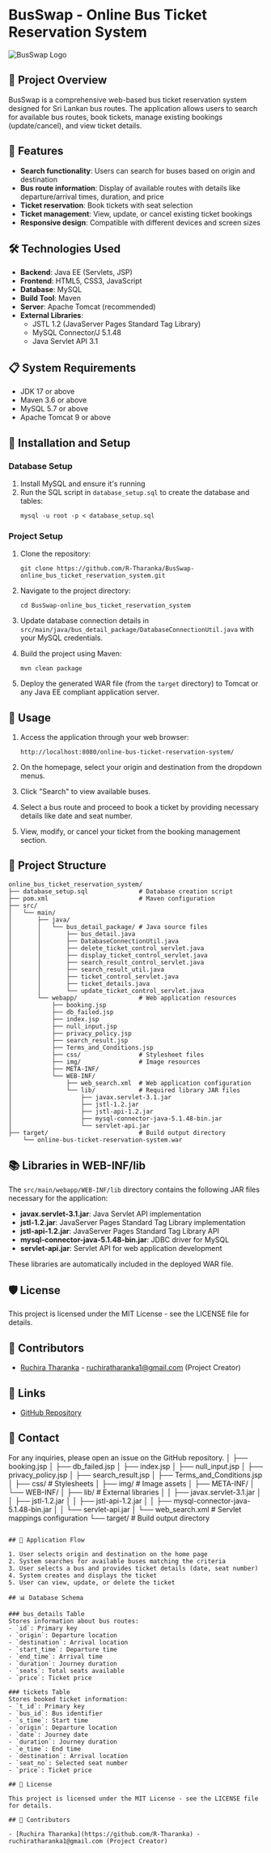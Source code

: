 # BusSwap - Online Bus Ticket Reservation System

![BusSwap Logo](src/main/webapp/img/logo.jpg)

## 📝 Project Overview

BusSwap is a comprehensive web-based bus ticket reservation system designed for Sri Lankan bus routes. The application allows users to search for available bus routes, book tickets, manage existing bookings (update/cancel), and view ticket details.

## 🚀 Features

- **Search functionality**: Users can search for buses based on origin and destination
- **Bus route information**: Display of available routes with details like departure/arrival times, duration, and price
- **Ticket reservation**: Book tickets with seat selection
- **Ticket management**: View, update, or cancel existing ticket bookings
- **Responsive design**: Compatible with different devices and screen sizes

## 🛠️ Technologies Used

- **Backend**: Java EE (Servlets, JSP)
- **Frontend**: HTML5, CSS3, JavaScript
- **Database**: MySQL
- **Build Tool**: Maven
- **Server**: Apache Tomcat (recommended)
- **External Libraries**:
  - JSTL 1.2 (JavaServer Pages Standard Tag Library)
  - MySQL Connector/J 5.1.48
  - Java Servlet API 3.1

## 📋 System Requirements

- JDK 17 or above
- Maven 3.6 or above
- MySQL 5.7 or above
- Apache Tomcat 9 or above

## 🔧 Installation and Setup

### Database Setup

1. Install MySQL and ensure it's running
2. Run the SQL script in `database_setup.sql` to create the database and tables:
   ```
   mysql -u root -p < database_setup.sql
   ```

### Project Setup

1. Clone the repository:
   ```
   git clone https://github.com/R-Tharanka/BusSwap-online_bus_ticket_reservation_system.git
   ```

2. Navigate to the project directory:
   ```
   cd BusSwap-online_bus_ticket_reservation_system
   ```

3. Update database connection details in `src/main/java/bus_detail_package/DatabaseConnectionUtil.java` with your MySQL credentials.

4. Build the project using Maven:
   ```
   mvn clean package
   ```

5. Deploy the generated WAR file (from the `target` directory) to Tomcat or any Java EE compliant application server.

## 🚌 Usage

1. Access the application through your web browser:
   ```
   http://localhost:8080/online-bus-ticket-reservation-system/
   ```

2. On the homepage, select your origin and destination from the dropdown menus.

3. Click "Search" to view available buses.

4. Select a bus route and proceed to book a ticket by providing necessary details like date and seat number.

5. View, modify, or cancel your ticket from the booking management section.

## 📁 Project Structure

```
online_bus_ticket_reservation_system/
├── database_setup.sql              # Database creation script
├── pom.xml                         # Maven configuration
├── src/
│   └── main/
│       ├── java/
│       │   └── bus_detail_package/ # Java source files
│       │       ├── bus_detail.java
│       │       ├── DatabaseConnectionUtil.java
│       │       ├── delete_ticket_control_servlet.java
│       │       ├── display_ticket_control_servlet.java
│       │       ├── search_result_control_servlet.java
│       │       ├── search_result_util.java
│       │       ├── ticket_control_servlet.java
│       │       ├── ticket_details.java
│       │       └── update_ticket_control_servlet.java
│       └── webapp/                 # Web application resources
│           ├── booking.jsp
│           ├── db_failed.jsp
│           ├── index.jsp
│           ├── null_input.jsp
│           ├── privacy_policy.jsp
│           ├── search_result.jsp
│           ├── Terms_and_Conditions.jsp
│           ├── css/                # Stylesheet files
│           ├── img/                # Image resources
│           ├── META-INF/
│           └── WEB-INF/
│               ├── web_search.xml  # Web application configuration
│               └── lib/            # Required library JAR files
│                   ├── javax.servlet-3.1.jar
│                   ├── jstl-1.2.jar
│                   ├── jstl-api-1.2.jar
│                   ├── mysql-connector-java-5.1.48-bin.jar
│                   └── servlet-api.jar
├── target/                         # Build output directory
    └── online-bus-ticket-reservation-system.war
```

## 📚 Libraries in WEB-INF/lib

The `src/main/webapp/WEB-INF/lib` directory contains the following JAR files necessary for the application:

- **javax.servlet-3.1.jar**: Java Servlet API implementation
- **jstl-1.2.jar**: JavaServer Pages Standard Tag Library implementation
- **jstl-api-1.2.jar**: JavaServer Pages Standard Tag Library API
- **mysql-connector-java-5.1.48-bin.jar**: JDBC driver for MySQL
- **servlet-api.jar**: Servlet API for web application development

These libraries are automatically included in the deployed WAR file.

## 🛡️ License

This project is licensed under the MIT License - see the LICENSE file for details.

## 👥 Contributors

- [Ruchira Tharanka](https://github.com/R-Tharanka) - ruchiratharanka1@gmail.com (Project Creator)

## 🔗 Links

- [GitHub Repository](https://github.com/R-Tharanka/BusSwap-online_bus_ticket_reservation_system)

## 📧 Contact

For any inquiries, please open an issue on the GitHub repository.
│           ├── booking.jsp
│           ├── db_failed.jsp
│           ├── index.jsp
│           ├── null_input.jsp
│           ├── privacy_policy.jsp
│           ├── search_result.jsp
│           ├── Terms_and_Conditions.jsp
│           ├── css/             # Stylesheets
│           ├── img/             # Image assets
│           ├── META-INF/
│           └── WEB-INF/
│               ├── lib/         # External libraries
│               │   ├── javax.servlet-3.1.jar
│               │   ├── jstl-1.2.jar
│               │   ├── jstl-api-1.2.jar
│               │   ├── mysql-connector-java-5.1.48-bin.jar
│               │   └── servlet-api.jar
│               └── web_search.xml # Servlet mappings configuration
└── target/                      # Build output directory
```

## 🔄 Application Flow

1. User selects origin and destination on the home page
2. System searches for available buses matching the criteria
3. User selects a bus and provides ticket details (date, seat number)
4. System creates and displays the ticket
5. User can view, update, or delete the ticket

## 📊 Database Schema

### bus_details Table
Stores information about bus routes:
- `id`: Primary key
- `origin`: Departure location
- `destination`: Arrival location
- `start_time`: Departure time
- `end_time`: Arrival time
- `duration`: Journey duration
- `seats`: Total seats available
- `price`: Ticket price

### tickets Table
Stores booked ticket information:
- `t_id`: Primary key
- `bus_id`: Bus identifier
- `s_time`: Start time
- `origin`: Departure location
- `date`: Journey date
- `duration`: Journey duration
- `e_time`: End time
- `destination`: Arrival location
- `seat_no`: Selected seat number
- `price`: Ticket price

## 📝 License

This project is licensed under the MIT License - see the LICENSE file for details.

## 👥 Contributors

- [Ruchira Tharanka](https://github.com/R-Tharanka) - ruchiratharanka1@gmail.com (Project Creator)

